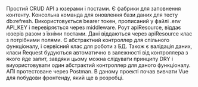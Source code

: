 Простий CRUD API з юзерами і постами.
Є фабрики для заповнення контенту.
Консольна команда для оновлення бази даних для тесту db:refresh.
Використовується bearer токен, прописаний у файлі .env API_KEY і перевіряється через middleware.
Роут apiResource, віддає юзерів разом з їхніми постами. Дані віддаються через apiResource клас з потрібними полями. Є абстрактний контроллер для спільного функціоналу, і сервісний клас для роботи з БД. Також є валідація даних, класи Request будуються автоматично в залежності від контроллера з якого йде запит, завдяки цьому можна слідувати принципу DRY і виуористовувати один абстрактий контроллер для даного функціоналу.
АПІ протестоване через Postman.
В даному проекті почав вивчати Vue для побудови фронтенду, який ще в розробці.
